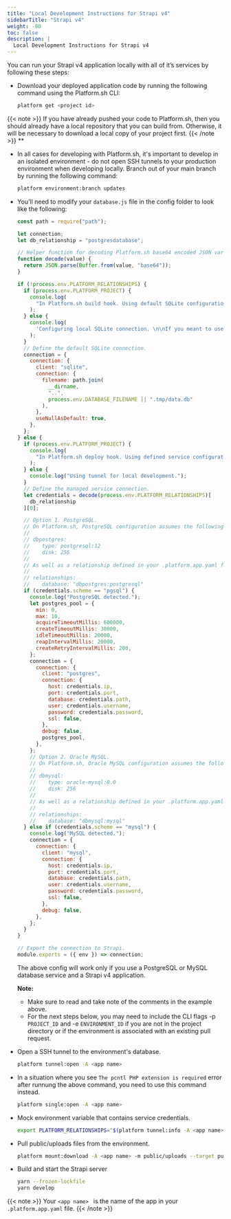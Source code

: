 ```yaml
---
title: "Local Development Instructions for Strapi v4"
sidebarTitle: "Strapi v4"
weight: -80
toc: false
description: |
  Local Development Instructions for Strapi v4
---
```


You can run your Strapi v4 application locally with all of it’s services by following these steps:

- Download your deployed application code by running the following command using the Platform.sh CLI:

  ```bash
  platform get <project id>
  ```

{{< note >}}
If you have already pushed your code to Platform.sh, then you should already have a local repository that you can build from. Otherwise, it will be necessary to download a local copy of your project first.
{{< /note >}}
\*\*

- In all cases for developing with Platform.sh, it's important to develop in an isolated environment - do not open SSH tunnels to your production environment when developing locally. Branch out of your main branch by running the following command:

  ```bash
  platform environment:branch updates
  ```

- You’ll need to modify your `database.js` file in the config folder to look like the following:

  ```js
  const path = require("path");

  let connection;
  let db_relationship = "postgresdatabase";

  // Helper function for decoding Platform.sh base64 encoded JSON variables.
  function decode(value) {
    return JSON.parse(Buffer.from(value, "base64"));
  }

  if (!process.env.PLATFORM_RELATIONSHIPS) {
    if (process.env.PLATFORM_PROJECT) {
      console.log(
        "In Platform.sh build hook. Using default SQLite configuration until services are available."
      );
    } else {
      console.log(
        'Configuring local SQLite connection. \n\nIf you meant to use a tunnel, be sure to run \n\n$ export PLATFORM_RELATIONSHIPS="$(platform tunnel:info --encode)"\n\nto connect to that service.\n'
      );
    }
    // Define the default SQLite connection.
    connection = {
      connection: {
        client: "sqlite",
        connection: {
          filename: path.join(
            __dirname,
            "..",
            process.env.DATABASE_FILENAME || ".tmp/data.db"
          ),
        },
        useNullAsDefault: true,
      },
    };
  } else {
    if (process.env.PLATFORM_PROJECT) {
      console.log(
        "In Platform.sh deploy hook. Using defined service configuration."
      );
    } else {
      console.log("Using tunnel for local development.");
    }
    // Define the managed service connection.
    let credentials = decode(process.env.PLATFORM_RELATIONSHIPS)[
      db_relationship
    ][0];

    // Option 1. PostgreSQL.
    // On Platform.sh, PostgreSQL configuration assumes the following in your .platform/services.yaml file:
    //
    // dbpostgres:
    //    type: postgresql:12
    //    disk: 256
    //
    // As well as a relationship defined in your .platform.app.yaml file as follows:
    //
    // relationships:
    //    database: "dbpostgres:postgresql"
    if (credentials.scheme == "pgsql") {
      console.log("PostgreSQL detected.");
      let postgres_pool = {
        min: 0,
        max: 10,
        acquireTimeoutMillis: 600000,
        createTimeoutMillis: 30000,
        idleTimeoutMillis: 20000,
        reapIntervalMillis: 20000,
        createRetryIntervalMillis: 200,
      };
      connection = {
        connection: {
          client: "postgres",
          connection: {
            host: credentials.ip,
            port: credentials.port,
            database: credentials.path,
            user: credentials.username,
            password: credentials.password,
            ssl: false,
          },
          debug: false,
          postgres_pool,
        },
      };
      // Option 2. Oracle MySQL.
      // On Platform.sh, Oracle MySQL configuration assumes the following in your .platform/services.yaml file:
      //
      // dbmysql:
      //    type: oracle-mysql:8.0
      //    disk: 256
      //
      // As well as a relationship defined in your .platform.app.yaml file as follows:
      //
      // relationships:
      //    database: "dbmysql:mysql"
    } else if (credentials.scheme == "mysql") {
      console.log("MySQL detected.");
      connection = {
        connection: {
          client: "mysql",
          connection: {
            host: credentials.ip,
            port: credentials.port,
            database: credentials.path,
            user: credentials.username,
            password: credentials.password,
            ssl: false,
          },
          debug: false,
        },
      };
    }
  }

  // Export the connection to Strapi.
  module.exports = ({ env }) => connection;
  ```

  The above config will work only if you use a PostgreSQL or MySQL database service and a Strapi v4 application.

  **Note:**

  - Make sure to read and take note of the comments in the example above.
  - For the next steps below, you may need to include the CLI flags -p `PROJECT_ID` and -e `ENVIRONMENT_ID` if you are not in the project directory or if the environment is associated with an existing pull request.


- Open a SSH tunnel to the environment's database.

  ```bash
  platform tunnel:open -A <app name>
  ```

- In a situation where you see `The pcntl PHP extension is required` error after runnung the above command, you need to use this command instead.

  ```bash
  platform single:open -A <app name>
  ```

- Mock environment variable that contains service credentials.

  ```bash
  export PLATFORM_RELATIONSHIPS="$(platform tunnel:info -A <app name> --encode)"
  ```

- Pull public/uploads files from the environment.

  ```bash
  platform mount:download -A <app name> -m public/uploads --target public/uploads -y
  ```

- Build and start the Strapi server
  ```bash
  yarn --frozen-lockfile
  yarn develop
  ```
{{< note >}}
Your `<app name> ` is the name of the app in your `.platform.app.yaml` file.
{{< /note >}}
